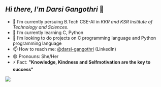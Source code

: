 ## *Hi there, I'm Darsi Gangothri* 👋

- 🔭 I’m currently persuing B.Tech CSE-AI in *KKR and KSR Institute of Technology and Sciences*.
- 🌱 I’m currently learning C, Python
- 👯  I’m looking to do projects on C programming language and Python programming language
- 📫 How to reach me: [@darsi-gangothri](https://www.linkedin.com/in/darsi-gangothri-7a0607209/) (LinkedIn)
- 😄 Pronouns: She/Her
- ⚡ Fact: **"Knowledge, Kindness and Selfmotivation are the key to success"**
<img src="https://github-readme-stats.vercel.app/api?username=darsigangothri06&&show_icons=true&title_color=ffffff&icon_color=bb2acf&text_color=daf7dc&bg_color=151515">

